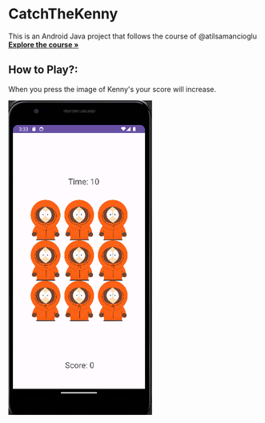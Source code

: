 # CatchTheKenny

This is an Android Java project that follows the course of @atilsamancioglu <br />
    <a href="[https://github.com/aybarsduran/Senior/tree/main/Mockups](https://www.udemy.com/course/android-o-mobil-uygulama-dersi-kotlin-java/)https://www.udemy.com/course/android-o-mobil-uygulama-dersi-kotlin-java/"><strong>Explore the course »</strong></a>
    <br />
## How to Play?: 
When you press the image of Kenny's your score will increase.

<img src="Screenshot 2023-08-24 153343.png"> 

